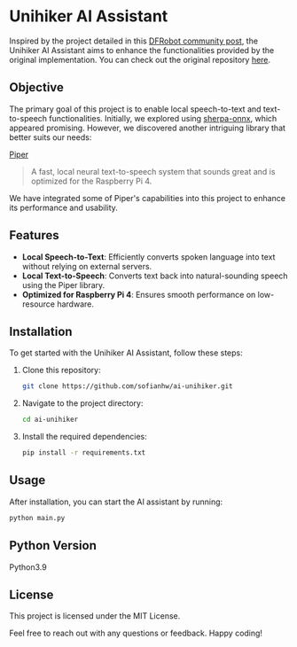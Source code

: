 # Unihiker AI Assistant

Inspired by the project detailed in this [DFRobot community post](https://community.dfrobot.com/makelog-313685.html), the Unihiker AI Assistant aims to enhance the functionalities provided by the original implementation. You can check out the original repository [here](https://github.com/zzzqww/DFRobot/tree/main/Unihiker%2BGPT).

## Objective

The primary goal of this project is to enable local speech-to-text and text-to-speech functionalities. Initially, we explored using [sherpa-onnx](https://github.com/k2-fsa/sherpa-onnx), which appeared promising. However, we discovered another intriguing library that better suits our needs:

[Piper](https://github.com/rhasspy/piper)
> A fast, local neural text-to-speech system that sounds great and is optimized for the Raspberry Pi 4.

We have integrated some of Piper's capabilities into this project to enhance its performance and usability.

## Features

- **Local Speech-to-Text**: Efficiently converts spoken language into text without relying on external servers.
- **Local Text-to-Speech**: Converts text back into natural-sounding speech using the Piper library.
- **Optimized for Raspberry Pi 4**: Ensures smooth performance on low-resource hardware.

## Installation

To get started with the Unihiker AI Assistant, follow these steps:

1. Clone this repository:
   ```bash
   git clone https://github.com/sofianhw/ai-unihiker.git
   ```

2.	Navigate to the project directory:
    ```bash
    cd ai-unihiker
    ```

3. Install the required dependencies:
    ```bash
    pip install -r requirements.txt
    ```

## Usage

After installation, you can start the AI assistant by running:

```bash
python main.py 
```

## Python Version

Python3.9

## License

This project is licensed under the MIT License. 

Feel free to reach out with any questions or feedback. Happy coding!